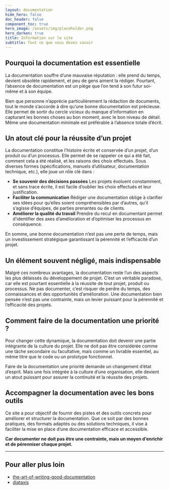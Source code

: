 ```yaml
---
layout: documentation
hide_hero: false
doc_header: false
component_toc: true
hero_image: /assets/img/placeholder.png
hero_darken: true
title: Information sur le site
subtitle: Tout ce que vous devez savoir
---
```


## Pourquoi la documentation est essentielle

La documentation souffre d’une mauvaise réputation : elle prend du temps, devient obsolète rapidement, et peu de gens aiment la rédiger. Pourtant, l’absence de documentation est un piège que l’on tend à son futur soi-même et à son équipe.

Bien que personne n’apprécie particulièrement la rédaction de documents, tout le monde s’accorde à dire qu’une bonne documentation est précieuse. Elle permet de sortir du cercle vicieux du manque d’information en capturant les bonnes choses au bon moment, avec le bon niveau de détail. Même une documentation minimale est préférable à l’absence totale d’écrit.

## Un atout clé pour la réussite d’un projet

La documentation constitue l’histoire écrite et conservée d’un projet, d’un produit ou d’un processus. Elle permet de se rappeler ce qui a été fait, comment cela a été réalisé, et les raisons des choix effectués. Sous diverses formes (spécifications, manuels d’utilisateur, documentation technique, etc.), elle joue un rôle clé dans :

- **Se souvenir des décisions passées**
    Les projets évoluent constamment, et sans trace écrite, il est facile d’oublier les choix effectués et leur justification.
- **Faciliter la communication**
    Rédiger une documentation oblige à clarifier ses idées pour qu’elles soient compréhensibles par d’autres, qu’il s’agisse d’équipes, de parties prenantes ou de clients.
- **Améliorer la qualité du travail**
    Prendre du recul en documentant permet d’identifier des axes d’amélioration et d’optimiser les processus en conséquence.

En somme, une bonne documentation n’est pas une perte de temps, mais un investissement stratégique garantissant la pérennité et l’efficacité d’un projet.

## Un élément souvent négligé, mais indispensable

Malgré ces nombreux avantages, la documentation reste l’un des aspects les plus délaissés du développement de projet. C’est un véritable paradoxe, car elle est pourtant essentielle à la réussite de tout projet, produit ou processus. Ne pas documenter, c’est risquer de perdre du temps, des connaissances et des opportunités d’amélioration. Une documentation bien pensée n’est pas une contrainte, mais un levier puissant pour la pérennité et l’efficacité des projets.

## Comment faire de la documentation une priorité ?

Pour changer cette dynamique, la documentation doit devenir une partie intégrante de la culture du projet. Elle ne doit pas être considérée comme une tâche secondaire ou facultative, mais comme un livrable essentiel, au même titre que le code ou un prototype fonctionnel.

Faire de la documentation une priorité demande un changement d’état d’esprit. Mais une fois intégrée à la culture d’une organisation, elle devient un atout puissant pour assurer la continuité et la réussite des projets.

## Accompagner la documentation avec les bons outils

Ce site a pour objectif de fournir des pistes et des outils concrets pour améliorer et structurer la documentation. Que ce soit par des bonnes pratiques, des formats adaptés ou des solutions techniques, il vise à faciliter la mise en place d’une documentation efficace et accessible. 

**Car documenter ne doit pas être une contrainte, mais un moyen d’enrichir et de pérenniser chaque projet.**

---
## Pour aller plus loin

- [the-art-of-writing-good-documentation](https://medium.com/analysts-corner/the-art-of-writing-good-documentation-6e4ce4cd3126)
- [diataxis](https://diataxis.fr)